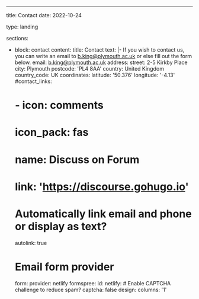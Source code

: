 ---
title: Contact
date: 2022-10-24

type: landing

sections:
  - block: contact
    content:
      title: Contact
      text: |-
        If you wish to contact us, you can write an email to b.king@plymouth.ac.uk or else fill out the form below.
      email: b.king@plymouth.ac.uk
      address:
        street: 2-5 Kirkby Place
        city: Plymouth
        postcode: 'PL4 8AA'
        country: United Kingdom
        country_code: UK
      coordinates:
        latitude: '50.376'
        longitude: '-4.13'
      #contact_links:
      #  - icon: comments
      #    icon_pack: fas
      #    name: Discuss on Forum
      #    link: 'https://discourse.gohugo.io'
    
      # Automatically link email and phone or display as text?
      autolink: true
    
      # Email form provider
      form:
        provider: netlify
        formspree:
          id:
        netlify:
          # Enable CAPTCHA challenge to reduce spam?
          captcha: false
    design:
      columns: '1'